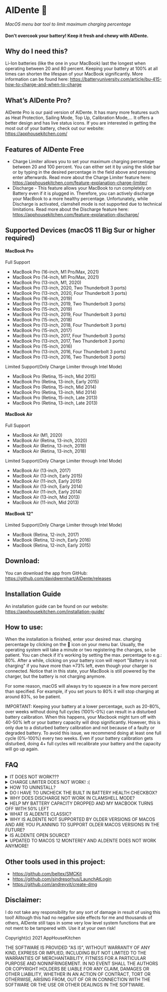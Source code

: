 # AlDente 🍝
_MacOS menu bar tool to limit maximum charging percentage_

#### Don't overcook your battery! Keep it fresh and chewy with AlDente.

## Why do I need this?
Li-Ion batteries (like the one in your MacBook) last the longest when operating between 20 and 80 percent. Keeping your battery at 100% at all times can shorten the lifespan of your MacBook significantly.
More information can be found here:
<https://batteryuniversity.com/article/bu-415-how-to-charge-and-when-to-charge>

## What’s AlDente Pro?
AlDente Pro is our paid version of AlDente. It has many more features such as Heat Protection, Sailing Mode, Top Up, Calibration Mode,... It offers a better design and has live status icons. If you are interested in getting the most out of your battery, check out our website: https://apphousekitchen.com/

## Features of AlDente Free
* Charge Limiter allows you to set your maximum charging percentage between 20 and 100 percent. You can either set it by using the slide bar or by typing in the desired percentage in the field above and pressing enter afterwards. Read more about the Charge Limiter feature here: https://apphousekitchen.com/feature-explanation-charge-limiter/
* Discharge - This feature allows your MacBook to run completely on Battery even if it is plugged in. Therefore, you can actively discharge your MacBook to a more healthy percentage. Unfortunately, while Discharge is activated, clamshell mode is not supported due to technical limitations. Read more about the Discharge feature here: https://apphousekitchen.com/feature-explanation-discharge/

## Supported Devices (macOS 11 Big Sur or higher required)

#### MacBook Pro
Full Support
* MacBook Pro (16-inch, M1 Pro/Max, 2021)
* MacBook Pro (14-inch, M1 Pro/Max, 2021)
* MacBook Pro (13-inch, M1, 2020)
* MacBook Pro (13-inch, 2020, Two Thunderbolt 3 ports)
* MacBook Pro (13-inch, 2020, Four Thunderbolt 3 ports)
* MacBook Pro (16-inch, 2019)
* MacBook Pro (13-inch, 2019, Two Thunderbolt 3 ports)
* MacBook Pro (15-inch, 2019)
* MacBook Pro (13-inch, 2019, Four Thunderbolt 3 ports)
* MacBook Pro (15-inch, 2018)
* MacBook Pro (13-inch, 2018, Four Thunderbolt 3 ports)
* MacBook Pro (15-inch, 2017)
* MacBook Pro (13-inch, 2017, Four Thunderbolt 3 ports)
* MacBook Pro (13-inch, 2017, Two Thunderbolt 3 ports)
* MacBook Pro (15-inch, 2016)
* MacBook Pro (13-inch, 2016, Four Thunderbolt 3 ports)
* MacBook Pro (13-inch, 2016, Two Thunderbolt 3 ports)

Limited Support(Only Charge Limiter through Intel Mode)
* MacBook Pro (Retina, 15-inch, Mid 2015)
* MacBook Pro (Retina, 13-inch, Early 2015)
* MacBook Pro (Retina, 15-inch, Mid 2014)
* MacBook Pro (Retina, 13-inch, Mid 2014)
* MacBook Pro (Retina, 15-inch, Late 2013)
* MacBook Pro (Retina, 13-inch, Late 2013)

#### MacBook Air
Full Support
* MacBook Air (M1, 2020)
* MacBook Air (Retina, 13-inch, 2020)
* MacBook Air (Retina, 13-inch, 2019)
* MacBook Air (Retina, 13-inch, 2018)

Limited Support(Only Charge Limiter through Intel Mode)
* MacBook Air (13-inch, 2017)
* MacBook Air (13-inch, Early 2015)
* MacBook Air (11-inch, Early 2015)
* MacBook Air (13-inch, Early 2014)
* MacBook Air (11-inch, Early 2014)
* MacBook Air (13-inch, Mid 2013)
* MacBook Air (11-inch, Mid 2013)

#### MacBook 12"
Limited Support(Only Charge Limiter through Intel Mode)
* MacBook (Retina, 12-inch, 2017)
* MacBook (Retina, 12-inch, Early 2016)
* MacBook (Retina, 12-inch, Early 2015)

## Download:
You can download the app from GitHub: <https://github.com/davidwernhart/AlDente/releases>

## Installation Guide
An installation guide can be found on our website: https://apphousekitchen.com/installation-guide/

## How to use:
When the installation is finished, enter your desired max. charging percentage by clicking on the 🍝 icon on your menu bar. Usually, the operating system will take a minute or two registering the changes, so be patient. You can check if it's working by setting the max. percentage to e.g.: 80%. After a while, clicking on your battery icon will report "Battery is not charging" if you have more than ≈73% left, even though your charger is connected. Notice that in this state, your MacBook is still powered by the charger, but the battery is not charging anymore.

For some reason, macOS will always try to squeeze in a few more percent than specified. For example, if you set yours to 80% it will stop charging at around 83%, so be patient.

IMPORTANT: Keeping your battery at a lower percentage, such as 20-80%, over weeks without doing full cycles (100%-0%) can result in a disturbed battery calibration. When this happens, your Macbook might turn off with 40-50% left or your battery capacity will drop significantly. However, this is only due to a disturbed battery calibration and not because of a faulty or degraded battery. To avoid this issue, we recommend doing at least one full cycle (0%-100%) every two weeks. Even if your battery calibration gets disturbed, doing 4+ full cycles will recalibrate your battery and the capacity will go up again.

## FAQ

<details>
  <summary>IT DOES NOT WORK???</summary>
  AlDente does only prevent your Mac from charging more than you specify, it does NOT automatically drain your battery to the specified percentage.
</details>

<details>
  <summary>CHARGE LIMITER DOES NOT WORK! :(</summary>
  AlDente can not control the charging behavior of your MacBook while it is in sleep, or shut down. Therefore, it will continue to charge to 100% when you close the lid or shut it down. AlDente Pro has features called "Stop charging when sleeping" and "Stop charging when powered off" to counteract this behavior. You can read more about these features in our blog:
  https://apphousekitchen.com/feature-explanation-stop-charging-when-sleeping/
  https://apphousekitchen.com/feature-explanation-stop-charging-when-powered-off-app-closed/
</details>

<details>
  <summary>HOW TO UNINSTALL?</summary>
  Take a look at our blog post here: https://apphousekitchen.com/how-to-uninstall-aldente-pro/
</details>

<details>
  <summary>DO I HAVE TO UNCHECK THE BUILT IN BATTERY HEALTH CHECKBOX?</summary>
  Yes! Leaving it on results in slow charging, even when AlDente is trying to inhibit it.
</details>

<details>
  <summary>WHY DOES DISCHARGE NOT WORK IN CLAMSHELL MODE?</summary>
  Discharge in Clamshell mode is only supported in AlDente Pro.
</details>
 
<details>
  <summary>HELP MY BATTERY CAPACITY DROPPED AND MY MACBOOK TURNS OFF WITH 50% LEFT</summary>
  Keeping your battery at a lower percentage, such as 20-70%, over weeks without doing full cycles (0%-100%-0%) can result in a disturbed battery calibration. When this happens, your Macbook might turn off with 40-50% left or your battery capacity will drop significantly. However, this is only due to a disturbed battery calibration and not because of a faulty or degraded battery. To avoid this issue, we recommend doing at least one full cycle (0%-100%) every month. Even if your battery calibration gets disturbed, doing 4-5 full cycles will recalibrate your battery and the capacity will go up again.
</details>

<details>
  <summary>WHAT IS ALDENTE CLASSIC?</summary>
  AlDente Classic is our original version of AlDente. First introduced in 2020 and further developed until March 2021. With a complete rewrite of the code of AlDente and the introduction of AlDente Pro, we decided to rename the original AlDente in AlDente Classic and use the name AlDente (Free) or AlDente Pro with synchronous versioning between these two from now on.
</details>

<details>
  <summary>WHY IS ALDENTE NOT SUPPORTED BY OLDER VERSIONS OF MACOS AND ARE YOU PLANNING TO SUPPORT OLDER MACOS VERSIONS IN THE FUTURE?</summary>
  Due to SwiftUI not being compatible with older versions of macOS, AlDente is only compatible with macOS 11 Big Sur on newer. Even though it might be possible to get AlDente to work on older MacBooks and macOS versions too, we are currently not working on it.
</details>

<details>
  <summary>IS ALDENTE OPEN SOURCE?</summary>
  The first couple of versions of AlDente Classic until AlDente Classic 2.0 are open source. Later versions of AlDente Classic or AlDente Free/Pro are not open source anymore.
</details>

<details>
  <summary>UPDATED TO MACOS 12 MONTEREY AND ALDENTE DOES NOT WORK ANYMORE!</summary>
  No worries, big macOS updates might require a reinstall for AlDente. Just reinstall AlDente and everything should work as expected again.
</details>

## Other tools used in this project:
* <https://github.com/beltex/SMCKit>
* <https://github.com/sindresorhus/LaunchAtLogin>
* <https://github.com/andreyvit/create-dmg>

## Disclaimer:
I do not take any responsibility for any sort of damage in result of using this tool! Alltough this had no negative side effects for me and thousands of others, AlDente still taps in some very low level system functions that are not ment to be tampered with. Use it at your own risk!

Copyright(c) 2021 AppHouseKitchen

THE SOFTWARE IS PROVIDED "AS IS", WITHOUT WARRANTY OF ANY KIND, EXPRESS OR IMPLIED, INCLUDING BUT NOT LIMITED TO THE WARRANTIES OF MERCHANTABILITY, FITNESS FOR A PARTICULAR PURPOSE AND NONINFRINGEMENT. IN NO EVENT SHALL THE AUTHORS OR COPYRIGHT HOLDERS BE LIABLE FOR ANY CLAIM, DAMAGES OR OTHER LIABILITY, WHETHER IN AN ACTION OF CONTRACT, TORT OR OTHERWISE, ARISING FROM, OUT OF OR IN CONNECTION WITH THE SOFTWARE OR THE USE OR OTHER DEALINGS IN THE SOFTWARE.
